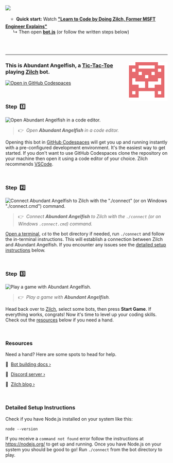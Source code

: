 
<a href="https://zilch.dev/v-learn-to-code-by-doing-zilch">
<img src="https://www.zilch.dev/intro-thumbnail.png" width="500px"/>
</a>

&nbsp;&nbsp;&nbsp;&nbsp;⭐&nbsp;&nbsp;**Quick start:** Watch [**"Learn to Code by Doing Zilch, Former MSFT Engineer Explains"**](https://zilch.dev/v-learn-to-code-by-doing-zilch)<br/>&nbsp;&nbsp;&nbsp;&nbsp;&nbsp;&nbsp;↳ Then open [**bot.js**](bot.js) (or follow the written steps below)

<br/>
<br/>

---

### <img align="right" src="./avatar.svg"/> This is Abundant Angelfish, a [Tic-Tac-Toe](https://www.zilch.dev/tic-tac-toe) playing [Zilch](https://www.zilch.dev) bot.

[![Open in GitHub Codespaces](https://github.com/codespaces/badge.svg)](https://codespaces.new/drewjex/abundant-angelfish?quickstart=1)

<br/>

### Step &nbsp;1️⃣

![Open Abundant Angelfish in a code editor.](https://www.zilch.dev/readme-v1-step1.gif)

> 👉 &nbsp;_Open **Abundant Angelfish** in a code editor._

Opening this bot in [GitHub Codespaces](https://docs.github.com/en/codespaces) will get you up and running instantly with a pre-configured development environment. It's the easiest way to get started. If you don't want to use GitHub Codespaces clone the repository on your machine then open it using a code editor of your choice. Zilch recommends [VSCode](https://code.visualstudio.com/).

<br/>

### Step &nbsp;2️⃣

![Connect Abundant Angelfish to Zilch with the "./connect" (or on Windows "./connect.cmd") command.](https://www.zilch.dev/readme-v1-step2.gif)

> 👉 &nbsp;_Connect **Abundant Angelfish** to Zilch with the `./connect` (or on Windows `.connect.cmd`) command._

[Open a terminal](https://code.visualstudio.com/docs/terminal/basics), `cd` to the bot directory if needed, run `./connect` and follow the in-terminal instructions. This will establish a connection between Zilch and Abundant Angelfish. If you encounter any issues see the [detailed setup instructions](#detailed-setup-instructions) below.

<br/>

### Step &nbsp;3️⃣

![Play a game with Abundant Angelfish.](https://www.zilch.dev/readme-v2-step3.gif)

> 👉 &nbsp;_Play a game with **Abundant Angelfish**._

Head back over to [Zilch](https://www.zilch.dev/tic-tac-toe), select some bots, then press **Start Game**. If everything works, congrats! Now it's time to level up your coding skills. Check out the [resources](#resources) below if you need a hand.

<br/>

### Resources

Need a hand? Here are some spots to head for help.

🤖 &nbsp;[Bot building docs ›](https://www.zilch.dev/docs/building-bots)

💬 &nbsp;[Discord server ›](https://discord.gg/eFNVTn5tY8)

📖 &nbsp;[Zilch blog ›](https://www.zilch.dev/blog)

<br/>

### Detailed Setup Instructions

Check if you have Node.js installed on your system like this:

```
node --version
```

If you receive a `command not found` error follow the instructions
at https://nodejs.org/ to get up and running. Once you have Node.js
on your system you should be good to go! Run `./connect` from the
bot directory to play.

